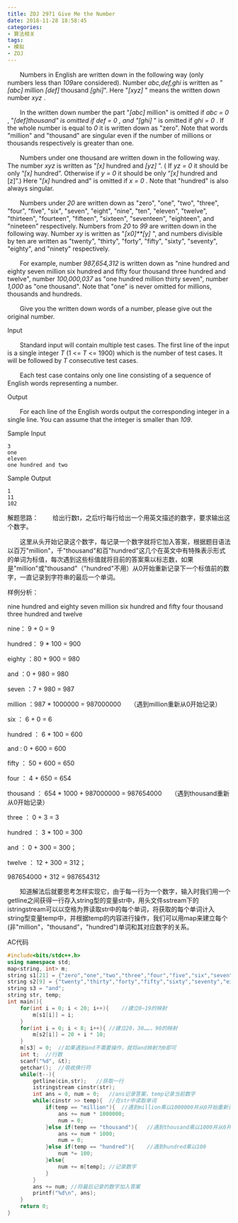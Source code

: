 ```yaml
---
title: ZOJ 2971 Give Me the Number
date: 2018-11-28 18:58:45
categories: 
- 算法相关
tags:
- 模拟
- ZOJ
---
```


　　Numbers in English are written down in the following way (only numbers less than *109*are considered). Number *abc,def,ghi* is written as "*[abc]* million *[def]* thousand *[ghi]*". Here "*[xyz]* " means the written down number *xyz* .

　　In the written down number the part "*[abc]* million" is omitted if *abc = 0* , "*[def]*thousand" is omitted if *def = 0* , and "*[ghi]* " is omitted if *ghi = 0* . If the whole number is equal to *0* it is written down as "zero". Note that words "million" and "thousand" are singular even if the number of millions or thousands respectively is greater than one.

　　Numbers under one thousand are written down in the following way. The number *xyz* is written as "*[x]* hundred and *[yz]* ”. ( If *yz = 0* it should be only “*[x]* hundred”. Otherwise if *y = 0* it should be only “*[x]* hundred and [z]”.) Here "*[x]* hundred and" is omitted if *x = 0* . Note that "hundred" is also always singular.

　　Numbers under *20* are written down as "zero", "one", "two", "three", "four", "five", "six", "seven", "eight", "nine", "ten", "eleven", "twelve", "thirteen", "fourteen", "fifteen", "sixteen", "seventeen", "eighteen", and "nineteen" respectively. Numbers from *20* to *99* are written down in the following way. Number *xy* is written as "*[x0]**[y]* ", and numbers divisible by ten are written as "twenty", "thirty", "forty", "fifty", "sixty", "seventy", "eighty", and "ninety" respectively.

　　For example, number *987,654,312* is written down as "nine hundred and eighty seven million six hundred and fifty four thousand three hundred and twelve", number *100,000,037* as "one hundred million thirty seven", number *1,000* as "one thousand". Note that "one" is never omitted for millions, thousands and hundreds.

　　Give you the written down words of a number, please give out the original number.

Input

　　Standard input will contain multiple test cases. The first line of the input is a single integer *T* (1 <= *T* <= 1900) which is the number of test cases. It will be followed by *T* consecutive test cases.

　　Each test case contains only one line consisting of a sequence of English words representing a number.

Output

　　For each line of the English words output the corresponding integer in a single line. You can assume that the integer is smaller than *109*.

Sample Input

```
3
one
eleven
one hundred and two
```

Sample Output

```
1
11
102
```


解题思路：
　　给出行数t，之后t行每行给出一个用英文描述的数字，要求输出这个数字。

　　这里从头开始记录这个数字，每记录一个数字就将它加入答案，根据题目语法以百万"million"，千"thousand"和百"hundred"这几个在英文中有特殊表示形式的单词为标值，每次遇到这些标值就将目前的答案乘以标志数，如果是"million"或"thousand"（"hundred"不用）从0开始重新记录下一个标值前的数字，一直记录到字符串的最后一个单词。

样例分析：

nine hundred and eighty seven million six hundred and fifty four thousand three hundred and twelve

nine： 9 + 0 = 9

hundred： 9 * 100 = 900

eighty ：80 + 900 = 980

and ：0 + 980 = 980 

seven ：7 + 980 = 987

million ：987 * 1000000 = 987000000　　（遇到million重新从0开始记录）

six ： 6 + 0 = 6

hundred ： 6 * 100 = 600

and : 0 + 600 = 600

fifty ： 50 + 600 = 650

four ： 4 + 650 = 654

thousand ： 654 * 1000 + 987000000 = 987654000　　（遇到thousand重新从0开始记录）

three ： 0 + 3 = 3

hundred ： 3 * 100 = 300

and ： 0 + 300 = 300；

twelve ： 12 + 300 = 312；

987654000 + 312 = 987654312

　　知道解法后就要思考怎样实现它，由于每一行为一个数字，输入时我们用一个getline之间获得一行存入string型的变量str中，用头文件sstream下的istringstream可以以空格为界读取str中的每个单词，将获取的每个单词计入string型变量temp中，并根据temp的内容进行操作，我们可以用map来建立每个(非"million"，"thousand"，"hundred")单词和其对应数字的关系。

AC代码

```c++
#include<bits/stdc++.h>
using namespace std;
map<string, int> m;
string s1[21] = {"zero","one","two","three","four","five","six","seven","eight","nine","ten","eleven","twelve","thirteen","fourteen","fifteen","sixteen","seventeen","eighteen","nineteen"};
string s2[9] = {"twenty","thirty","forty","fifty","sixty","seventy","eighty","ninety"};
string s3 = "and";
string str, temp;
int main(){
    for(int i = 0; i < 20; i++){    //建立0~19的映射
        m[s1[i]] = i;
    }
    for(int i = 0; i < 8; i++){ //建立20，30……，90的映射
        m[s2[i]] = 20 + i * 10;
    }
    m[s3] = 0;  //如果遇到and不需要操作，就将and映射为0即可
    int t;  //行数
    scanf("%d", &t);
    getchar();  //吸收换行符
    while(t--){
        getline(cin,str);   //获取一行
        istringstream cinstr(str);
        int ans = 0, num = 0;   //ans记录答案，temp记录当前数字
        while(cinstr >> temp){  //在str中读取单词
            if(temp == "million"){  //遇到million乘以1000000并从0开始重新记录
                ans += num * 1000000;
                num = 0;
            }else if(temp == "thousand"){   //遇到thousand乘以1000并从0开始重新记录
                ans += num * 1000;
                num = 0;
            }else if(temp == "hundred"){    //遇到hundred乘以100
                num *= 100;
            }else{
                num += m[temp]; //记录数字
            }
        }
        ans += num; //将最后记录的数字加入答案
        printf("%d\n", ans);
    }
    return 0;
}
```

